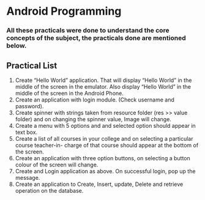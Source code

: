 # Android Programming
### All these practicals were done to understand the core concepts of the subject, the practicals done are mentioned below.   


## Practical List
1. Create “Hello World” application. That will display “Hello World” in the middle of the
screen in the emulator. Also display “Hello World” in the middle of the screen in the
Android Phone.
2. Create an application with login module. (Check username and password).
3. Create spinner with strings taken from resource folder (res >> value folder) and on changing
the spinner value, Image will change.
4. Create a menu with 5 options and and selected option should appear in text box.
5. Create a list of all courses in your college and on selecting a particular course teacher-in-
charge of that course should appear at the bottom of the screen.
6. Create an application with three option buttons, on selecting a button colour of the screen
will change.
7. Create and Login application as above. On successful login, pop up the message.
8. Create an application to Create, Insert, update, Delete and retrieve operation on the database.
